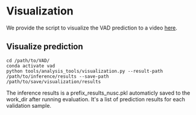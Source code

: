 # Visualization

We provide the script to visualize the VAD prediction to a video [here](tools/analysis_tools/visualization.py).

## Visualize prediction

```shell
cd /path/to/VAD/
conda activate vad
python tools/analysis_tools/visualization.py --result-path /path/to/inference/results --save-path /path/to/save/visualization/results
```

The inference results is a prefix_results_nusc.pkl automaticly saved to the work_dir after running evaluation. It's a list of prediction results for each validation sample.
